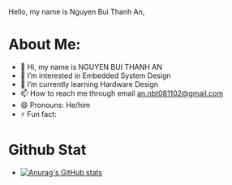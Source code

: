 Hello, my name is Nguyen Bui Thanh An, 


# About Me:
- 👋 Hi, my name is NGUYEN BUI THANH AN
- 👀 I’m interested in Embedded System Design
- 🌱 I’m currently learning Hardware Design
- 📫 How to reach me through email an.nbt081102@gmail.com
- 😄 Pronouns: He/him
- ⚡ Fun fact: 
 # Github Stat
 - [![Anurag's GitHub stats](https://github-readme-stats.vercel.app/api?username=annbt)](https://github.com/anuraghazra/github-readme-stats)
<!---
Annbt/Annbt is a ✨ special ✨ repository because its `README.md` (this file) appears on your GitHub profile.
You can click the Preview link to take a look at your changes.
--->
